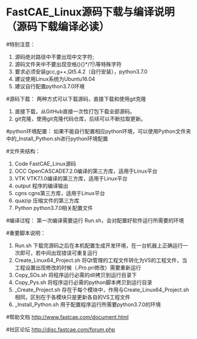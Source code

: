 # FastCAE_Linux源码下载与编译说明（源码下载编译必读）

#特别注意：
1. 源码绝对路径中不要出现中文字符;
2. 源码文件夹中不要出现空格(){}*/?|\等特殊字符
3. 要求必须安装gcc,g++,Qt5.4.2（自行安装），python3.7.0
4. 建议使用Linux系统为Ubuntu16.04
5. 建议自行配置python3.7.0环境

#源码下载：
两种方式可以下载源码，直接下载和使用git克隆
1. 直接下载，从GitHub直接一次性打包下载全部源码。
2. git克隆，使用git克隆代码仓库，后续可以不断拉取更新。

#python环境配置：
如果不能自行配置相应python环境，可以使用Python文件夹中的_Install_Python.sh进行python环境配置

#文件夹结构：
1. Code    FastCAE_Linux源码
2. OCC     OpenCASCADE7.2.0编译的第三方库，适用于Linux平台
3. VTK     VTK7.1.0编译的第三方库，适用于Linux平台
4. output  程序的编译输出
5. cgns     cgns第三方库，适用于Linux平台
6. quazip   压缩文件的第三方库
7. Python   python3.7.0相关配置文件

#编译过程：
第一次编译需要运行 Run.sh，会对配置好软件运行所需要的环境

#重要脚本说明：
1. Run.sh                     下载完源码之后在本机配置生成开发环境，在一台机器上正确运行一次即可，若中间出现错误可重复运行
2. Create_Linux64_Project.sh  将Qt管理的工程文件转化为VS的工程文件，当工程设置出现修改的时候（*.Pro*.pri修改）需要重新运行
3. Copy_SOs.sh                将程序运行必需的dll拷贝到运行目录下
4. Copy_Pys.sh                将程序运行必需的python脚本拷贝到运行目录
5. _Create_Project.sh         存在于每个模块中，作用与Create_Linux64_Project.sh相同，区别在于各模块只是更新各自的VS工程文件
6. _Install_Python.sh          用于配置程序运行所需要python3.7.0的环境


#帮助文档
http://www.fastcae.com/document.html

#社区论坛
http://disc.fastcae.com/forum.php
